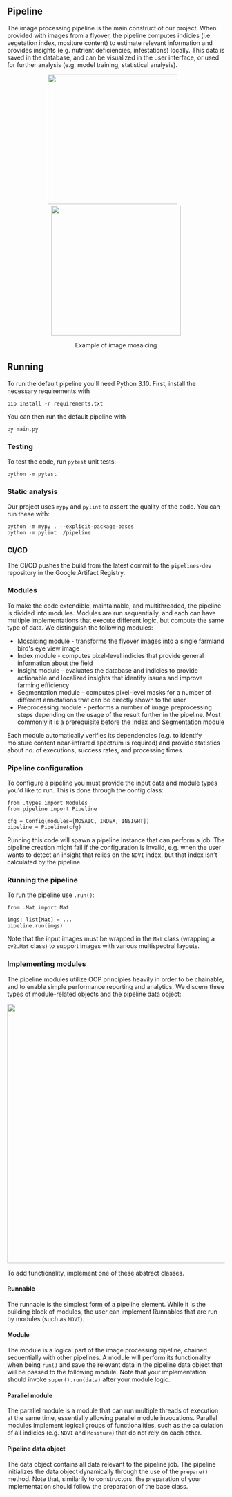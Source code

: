 ## Pipeline

The image processing pipeline is the main construct of our project. When provided with images from a flyover, the pipeline computes indicies (i.e. vegetation index, mositure content) to estimate relevant information and provides insights (e.g. nutrient deficiencies, infestations) locally. This data is saved in the database, and can be visualized in the user interface, or used for further analysis (e.g. model training, statistical analysis).

<p align="center">
    <p align="center">
        <img src="test\data\mosaicing\farm\multiple.png" width="300" />
        &nbsp &nbsp
        <img src="test\data\mosaicing\farm\stitched.PNG" width="300" />
    </p>
</p>
<p align="center">Example of image mosaicing</p>

## Running
To run the default pipeline you'll need Python 3.10. First, install the necessary requirements with

`pip install -r requirements.txt`

You can then run the default pipeline with

`py main.py`

### Testing
To test the code, run `pytest` unit tests:

```
python -m pytest
```

### Static analysis
Our project uses `mypy` and `pylint` to assert the quality of the code. You can run these with:

```
python -m mypy . --explicit-package-bases
python -m pylint ./pipeline
```

### CI/CD
The CI/CD pushes the build from the latest commit to the `pipelines-dev` repository in the Google Artifact Registry.

### Modules
To make the code extendible, maintainable, and multithreaded, the pipeline is divided into modules. Modules are run sequentially, and each can have multiple implementations that execute different logic, but compute the same type of data. We distinguish the following modules:
- Mosaicing module - transforms the flyover images into a single farmland bird's eye view image
- Index module - computes pixel-level indicies that provide general information about the field
- Insight module - evaluates the database and indicies to provide actionable and localized insights that identify issues and improve farming efficiency
- Segmentation module - computes pixel-level masks for a number of different annotations that can be directly shown to the user
- Preprocessing module - performs a number of image preprocessing steps depending on the usage of the result further in the pipeline. Most commonly it is a prerequisite before the Index and Segmentation module

Each module automatically verifies its dependencies (e.g. to identify moisture content near-infrared spectrum is required) and provide statistics about no. of executions, success rates, and processing times.

### Pipeline configuration
To configure a pipeline you must provide the input data and module types you'd like to run. This is done through the config class:
```
from .types import Modules
from pipeline import Pipeline

cfg = Config(modules=[MOSAIC, INDEX, INSIGHT])
pipeline = Pipeline(cfg)
```
Running this code will spawn a pipeline instance that can perform a job. The pipeline creation might fail if the configuration is invalid, e.g. when the user wants to detect an insight that relies on the `NDVI` index, but that index isn't calculated by the pipeline.

### Running the pipeline
To run the pipeline use `.run()`:
```
from .Mat import Mat

imgs: list[Mat] = ...
pipeline.run(imgs)
```

Note that the input images must be wrapped in the `Mat` class (wrapping a `cv2.Mat` class) to support images with various multispectral layouts.

### Implementing modules
The pipeline modules utilize OOP principles heavily in order to be chainable, and to enable simple performance reporting and analytics. We discern three types of module-related objects and the pipeline data object:

<img src='uml.png' width="600">

To add functionality, implement one of these abstract classes.

#### Runnable
The runnable is the simplest form of a pipeline element. While it is the building block of modules, the user can implement Runnables that are run by modules (such as `NDVI`).

#### Module
The module is a logical part of the image processing pipeline, chained sequentially with other pipelines. A module will perform its functionality when being `run()` and save the relevant data in the pipeline data object that will be passed to the following module. Note that your implementation should invoke `super().run(data)` after your module logic. 

#### Parallel module
The parallel module is a module that can run multiple threads of execution at the same time, essentially allowing parallel module invocations. Parallel modules implement logical groups of functionalities, such as the calculation of all indicies (e.g. `NDVI` and `Mositure`) that do not rely on each other.

#### Pipeline data object
The data object contains all data relevant to the pipeline job. The pipeline initializes the data object dynamically through the use of the `prepare()` method. Note that, similarily to constructors, the preparation of your implementation should follow the preparation of the base class.